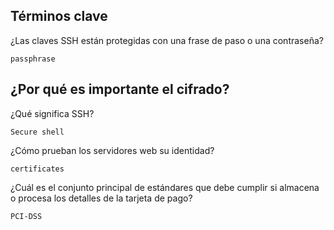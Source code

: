 ## Términos clave

¿Las claves SSH están protegidas con una frase de paso o una contraseña?

    passphrase

## ¿Por qué es importante el cifrado?

¿Qué significa SSH?
 
    Secure shell
 
¿Cómo prueban los servidores web su identidad?
 
    certificates

¿Cuál es el conjunto principal de estándares que debe cumplir si almacena o procesa los detalles de la tarjeta de pago?
 
    PCI-DSS
